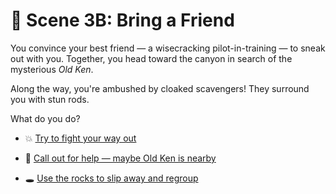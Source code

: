 
# 🤝 Scene 3B: Bring a Friend

You convince your best friend — a wisecracking pilot-in-training — to sneak out with you. Together, you head toward the canyon in search of the mysterious *Old Ken*.

Along the way, you're ambushed by cloaked scavengers! They surround you with stun rods.

What do you do?

- 💥 [Try to fight your way out](../space-battles/4C.md)

- 📣 [Call out for help — maybe Old Ken is nearby](../space-battles/4D.md)

- 🕳️ [Use the rocks to slip away and regroup](../space-battles/4E.md)
